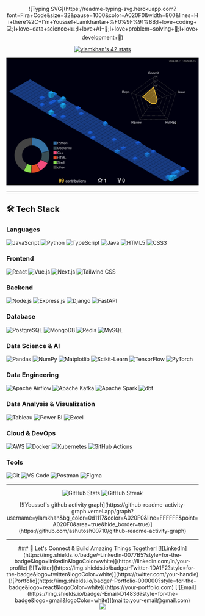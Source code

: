 <br><br>

<!-- Animated Typing Header -->
<p align="center">
  ![Typing SVG](https://readme-typing-svg.herokuapp.com?font=Fira+Code&size=32&pause=1000&color=A020F0&width=800&lines=Hi+there%2C+I'm+Youssef+Lamkhantar+%F0%9F%91%8B;I+love+coding+💻;I+love+data+science+📊;I+love+AI+🤖;I+love+problem+solving+🧩;I+love+development+🚀)
</p>

<!-- 42 Badge -->
<p align="center">
  <a href="https://github.com/oakoudad/badge42">
    <img src="https://badge.mediaplus.ma/binary/ylamkhan" alt="ylamkhan's 42 stats">
  </a>
</p>

<!-- 3D GitHub Profile -->
<p align="center">
  <img src="https://raw.githubusercontent.com/ylamkhan/ylamkhan/main/profile-3d-contrib/profile-night-view.svg" alt="3D GitHub Profile">
</p>

---

## 🛠️ Tech Stack

### Languages
![JavaScript](https://img.shields.io/badge/-JavaScript-F7DF1E?style=flat-square&logo=javascript&logoColor=black)
![Python](https://img.shields.io/badge/-Python-3776AB?style=flat-square&logo=python&logoColor=white)
![TypeScript](https://img.shields.io/badge/-TypeScript-3178C6?style=flat-square&logo=typescript&logoColor=white)
![Java](https://img.shields.io/badge/-Java-007396?style=flat-square&logo=java&logoColor=white)
![HTML5](https://img.shields.io/badge/-HTML5-E34F26?style=flat-square&logo=html5&logoColor=white)
![CSS3](https://img.shields.io/badge/-CSS3-1572B6?style=flat-square&logo=css3&logoColor=white)

### Frontend
![React](https://img.shields.io/badge/-React-61DAFB?style=flat-square&logo=react&logoColor=black)
![Vue.js](https://img.shields.io/badge/-Vue.js-4FC08D?style=flat-square&logo=vue.js&logoColor=white)
![Next.js](https://img.shields.io/badge/-Next.js-000000?style=flat-square&logo=next.js&logoColor=white)
![Tailwind CSS](https://img.shields.io/badge/-Tailwind%20CSS-38B2AC?style=flat-square&logo=tailwind-css&logoColor=white)

### Backend
![Node.js](https://img.shields.io/badge/-Node.js-339933?style=flat-square&logo=node.js&logoColor=white)
![Express.js](https://img.shields.io/badge/-Express.js-000000?style=flat-square&logo=express&logoColor=white)
![Django](https://img.shields.io/badge/-Django-092E20?style=flat-square&logo=django&logoColor=white)
![FastAPI](https://img.shields.io/badge/-FastAPI-009688?style=flat-square&logo=fastapi&logoColor=white)

### Database
![PostgreSQL](https://img.shields.io/badge/-PostgreSQL-336791?style=flat-square&logo=postgresql&logoColor=white)
![MongoDB](https://img.shields.io/badge/-MongoDB-47A248?style=flat-square&logo=mongodb&logoColor=white)
![Redis](https://img.shields.io/badge/-Redis-DC382D?style=flat-square&logo=redis&logoColor=white)
![MySQL](https://img.shields.io/badge/-MySQL-4479A1?style=flat-square&logo=mysql&logoColor=white)

### Data Science & AI
![Pandas](https://img.shields.io/badge/-Pandas-150458?style=flat-square&logo=pandas&logoColor=white)
![NumPy](https://img.shields.io/badge/-NumPy-013243?style=flat-square&logo=numpy&logoColor=white)
![Matplotlib](https://img.shields.io/badge/-Matplotlib-11557c?style=flat-square&logo=matplotlib&logoColor=white)
![Scikit-Learn](https://img.shields.io/badge/-Scikit--Learn-F7931E?style=flat-square&logo=scikit-learn&logoColor=white)
![TensorFlow](https://img.shields.io/badge/-TensorFlow-FF6F00?style=flat-square&logo=tensorflow&logoColor=white)
![PyTorch](https://img.shields.io/badge/-PyTorch-EE4C2C?style=flat-square&logo=pytorch&logoColor=white)

### Data Engineering
![Apache Airflow](https://img.shields.io/badge/-Apache%20Airflow-017CEE?style=flat-square&logo=apache-airflow&logoColor=white)
![Apache Kafka](https://img.shields.io/badge/-Apache%20Kafka-231F20?style=flat-square&logo=apache-kafka&logoColor=white)
![Apache Spark](https://img.shields.io/badge/-Apache%20Spark-E25A1C?style=flat-square&logo=apache-spark&logoColor=white)
![dbt](https://img.shields.io/badge/-dbt-FF694B?style=flat-square&logo=dbt&logoColor=white)

### Data Analysis & Visualization
![Tableau](https://img.shields.io/badge/-Tableau-E97627?style=flat-square&logo=tableau&logoColor=white)
![Power BI](https://img.shields.io/badge/-Power%20BI-F2C811?style=flat-square&logo=power-bi&logoColor=black)
![Excel](https://img.shields.io/badge/-Excel-217346?style=flat-square&logo=microsoft-excel&logoColor=white)

### Cloud & DevOps
![AWS](https://img.shields.io/badge/-AWS-232F3E?style=flat-square&logo=amazon-aws&logoColor=white)
![Docker](https://img.shields.io/badge/-Docker-2496ED?style=flat-square&logo=docker&logoColor=white)
![Kubernetes](https://img.shields.io/badge/-Kubernetes-326CE5?style=flat-square&logo=kubernetes&logoColor=white)
![GitHub Actions](https://img.shields.io/badge/-GitHub%20Actions-2088FF?style=flat-square&logo=github-actions&logoColor=white)

### Tools
![Git](https://img.shields.io/badge/-Git-F05032?style=flat-square&logo=git&logoColor=white)
![VS Code](https://img.shields.io/badge/-VS%20Code-007ACC?style=flat-square&logo=visual-studio-code&logoColor=white)
![Postman](https://img.shields.io/badge/-Postman-FF6C37?style=flat-square&logo=postman&logoColor=white)
![Figma](https://img.shields.io/badge/-Figma-F24E1E?style=flat-square&logo=figma&logoColor=white)

---

<p align="center">
  <!-- GitHub Stats -->
  <img src="https://github-readme-stats.vercel.app/api?username=ylamkhan&show_icons=true&theme=tokyonight&hide_border=true" alt="GitHub Stats" />
  <img src="https://github-readme-streak-stats.herokuapp.com/?user=ylamkhan&theme=tokyonight&hide_border=true" alt="GitHub Streak" />
</p>

<p align="center">
  <!-- Contribution Graph -->
  [![Youssef's github activity graph](https://github-readme-activity-graph.vercel.app/graph?username=ylamkhan&bg_color=0d1117&color=A020F0&line=FFFFFF&point=A020F0&area=true&hide_border=true)](https://github.com/ashutosh00710/github-readme-activity-graph)
</p>

---

<div align="center">
### 🌟 Let's Connect & Build Amazing Things Together!
[![LinkedIn](https://img.shields.io/badge/-LinkedIn-0077B5?style=for-the-badge&logo=linkedin&logoColor=white)](https://linkedin.com/in/your-profile)
[![Twitter](https://img.shields.io/badge/-Twitter-1DA1F2?style=for-the-badge&logo=twitter&logoColor=white)](https://twitter.com/your-handle)
[![Portfolio](https://img.shields.io/badge/-Portfolio-000000?style=for-the-badge&logo=react&logoColor=white)](https://your-portfolio.com)
[![Email](https://img.shields.io/badge/-Email-D14836?style=for-the-badge&logo=gmail&logoColor=white)](mailto:your-email@gmail.com)
</div>

<div align="center">
<img src="https://capsule-render.vercel.app/api?type=waving&color=gradient&height=100&section=footer&text=Thanks%20for%20visiting!&fontSize=16&fontColor=fff&animation=twinkling&fontAlignY=72"/>
</div>
